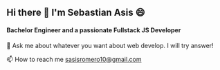 ##              Hi there 👋 I'm Sebastian Asis 😄
####       Bachelor Engineer and a passionate Fullstack JS Developer
      
      

💬 Ask me about whatever you want about web develop. I will try answer!

📫 How to reach me sasisromero10@gmail.com


<!--
**CbasDev/CbasDev** is a ✨ _special_ ✨ repository because its `README.md` (this file) appears on your GitHub profile.

Here are some ideas to get you started:

- 🔭 I’m currently working on ...
- 🌱 I’m currently learning ...
- 👯 I’m looking to collaborate on ...
- 🤔 I’m looking for help with ...
- 💬 Ask me about ...
- 📫 How to reach me: ...
- 😄 Pronouns: ...
- ⚡ Fun fact: ...
-->
